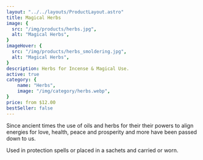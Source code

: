 ```yaml
---
layout: "../../layouts/ProductLayout.astro"
title: Magical Herbs
image: {
  src: "/img/products/herbs.jpg",
  alt: "Magical Herbs",
}
imageHover: {
  src: "/img/products/herbs_smoldering.jpg",
  alt: "Magical Herbs",
}
description: Herbs for Incense & Magical Use.
active: true
category: {
    name: "Herbs",
    image: "/img/category/herbs.webp",
}
price: from $12.00
bestSeller: false
---
```


Since ancient times the use of oils and herbs for their their powers to align energies for love, health, peace and prosperity and more have been passed down to us.

Used in protection spells or placed in a sachets and carried or worn.